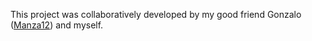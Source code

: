 This project was collaboratively developed by my good friend Gonzalo ([Manza12](https://github.com/Manza12)) and myself.
